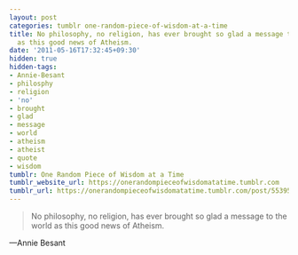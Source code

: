 ```yaml
---
layout: post
categories: tumblr one-random-piece-of-wisdom-at-a-time
title: No philosophy, no religion, has ever brought so glad a message to the world
  as this good news of Atheism.
date: '2011-05-16T17:32:45+09:30'
hidden: true
hidden-tags:
- Annie-Besant
- philosphy
- religion
- 'no'
- brought
- glad
- message
- world
- atheism
- atheist
- quote
- wisdom
tumblr: One Random Piece of Wisdom at a Time
tumblr_website_url: https://onerandompieceofwisdomatatime.tumblr.com
tumblr_url: https://onerandompieceofwisdomatatime.tumblr.com/post/5539543415/no-philosophy-no-religion-has-ever-brought-so
---
```

> No philosophy, no religion, has ever brought so glad a message to the world as this good news of Atheism.

—Annie Besant
